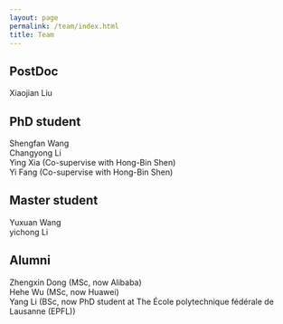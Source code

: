 ```yaml
---
layout: page
permalink: /team/index.html
title: Team
---
```


## PostDoc
Xiaojian Liu <br>

## PhD student
Shengfan Wang <br>
Changyong Li  <br>
Ying Xia (Co-supervise with Hong-Bin Shen) <br>
Yi Fang (Co-supervise with Hong-Bin Shen) <br>

## Master student
Yuxuan Wang <br>
yichong Li <br>

## Alumni
Zhengxin Dong (MSc, now Alibaba) <br>
Hehe Wu (MSc, now Huawei) <br>
Yang Li (BSc, now PhD student at The École polytechnique fédérale de Lausanne (EPFL)) <br>
<br>




